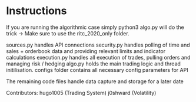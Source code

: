 # Instructions
If you are running the algorithmic case simply
python3 algo.py will do the trick -> Make sure to use the ritc_2020_only folder.

sources.py handles API connections
security.py handles polling of time and sales + orderbook data and providing relevant limits and indicator calculations
execution.py handles all execution of trades, pulling orders and managing risk / hedging
algo.py holds the main trading logic and thread initilisation.
configs folder contains all necessary config parameters for API

The remaining code files handle data capture and storage for a later date

Contributors:
hugo1005 (Trading System)
j0shward (Volatility)

